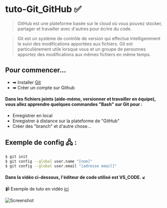 # tuto-Git_GitHub &#9989;

> GitHub est une plateforme basée sur le cloud où vous pouvez stocker, partager et travailler avec d'autres pour écrire du code.

> Git est un système de contrôle de version qui effectue intelligemment le suivi des modifications apportées aux fichiers. Git est particulièrement utile lorsque vous et un groupe de personnes apportez des modifications aux mêmes fichiers en même temps.

## Pour commencer...
- &#10145; Installer [Git](https://git-scm.com/)
- &#10145; Créer un compte sur Github

#### Dans les fichiers joints (aide-mémo, versionner et travailler en équipe), vous allez apprendre quelques commandes "Bash" sur Git pour :
- Enregistrer en local
- Enregistrer à distance sur la plateforme de "GitHub"
- Créer des "branch" et d'autre chose...

## Exemple de config &#128423; :
```sh
$ git init
$ git config --global user.name "[nom]"
$ git config --global user.email "[adresse email]"
````

#### Dans la vidéo ci-dessous, l'éditeur de code utilisé est VS_CODE. &#8601;

&#128249; Exemple de tuto en vidéo [ici](https://www.youtube.com/watch?v=eXF0epLeCgo)

![Screenshot](versionner-GitHub.png)
